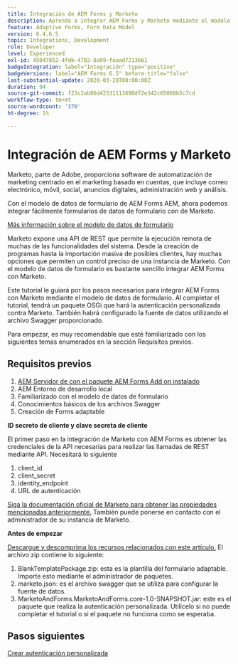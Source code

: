 ```yaml
---
title: Integración de AEM Forms y Marketo
description: Aprenda a integrar AEM Forms y Marketo mediante el modelo de datos de formulario de AEM Forms.
feature: Adaptive Forms, Form Data Model
version: 6.4,6.5
topic: Integrations, Development
role: Developer
level: Experienced
exl-id: 45047852-4fdb-4702-8a99-faaad7213b61
badgeIntegration: label="Integración" type="positive"
badgeVersions: label="AEM Forms 6.5" before-title="false"
last-substantial-update: 2020-03-20T00:00:00Z
duration: 94
source-git-commit: f23c2ab86d42531113690df2e342c65060b5c7cd
workflow-type: tm+mt
source-wordcount: '370'
ht-degree: 1%

---
```


# Integración de AEM Forms y Marketo

Marketo, parte de Adobe, proporciona software de automatización de marketing centrado en el marketing basado en cuentas, que incluye correo electrónico, móvil, social, anuncios digitales, administración web y análisis.

Con el modelo de datos de formulario de AEM Forms AEM, ahora podemos integrar fácilmente formularios de datos de formulario con de Marketo.

[Más información sobre el modelo de datos de formulario](https://helpx.adobe.com/experience-manager/6-5/forms/using/data-integration.html)

Marketo expone una API de REST que permite la ejecución remota de muchas de las funcionalidades del sistema. Desde la creación de programas hasta la importación masiva de posibles clientes, hay muchas opciones que permiten un control preciso de una instancia de Marketo. Con el modelo de datos de formulario es bastante sencillo integrar AEM Forms con Marketo.

Este tutorial le guiará por los pasos necesarios para integrar AEM Forms con Marketo mediante el modelo de datos de formulario. Al completar el tutorial, tendrá un paquete OSGi que hará la autenticación personalizada contra Marketo. También habrá configurado la fuente de datos utilizando el archivo Swagger proporcionado.

Para empezar, es muy recomendable que esté familiarizado con los siguientes temas enumerados en la sección Requisitos previos.

## Requisitos previos

1. [AEM Servidor de con el paquete AEM Forms Add on instalado](/help/forms/adaptive-forms/installing-aem-form-on-windows-tutorial-use.md)
1. AEM Entorno de desarrollo local
1. Familiarizado con el modelo de datos de formulario
1. Conocimientos básicos de los archivos Swagger
1. Creación de Forms adaptable

**ID secreto de cliente y clave secreta de cliente**

El primer paso en la integración de Marketo con AEM Forms es obtener las credenciales de la API necesarias para realizar las llamadas de REST mediante API. Necesitará lo siguiente

1. client_id
1. client_secret
1. identity_endpoint
1. URL de autenticación

[Siga la documentación oficial de Marketo para obtener las propiedades mencionadas anteriormente.](https://developers.marketo.com/rest-api/) También puede ponerse en contacto con el administrador de su instancia de Marketo.

**Antes de empezar**

[Descargue y descomprima los recursos relacionados con este artículo.](assets/aemformsandmarketo.zip) El archivo zip contiene lo siguiente:

1. BlankTemplatePackage.zip: esta es la plantilla del formulario adaptable. Importe esto mediante el administrador de paquetes.
1. marketo.json: es el archivo swagger que se utiliza para configurar la fuente de datos.
1. MarketoAndForms.MarketoAndForms.core-1.0-SNAPSHOT.jar: este es el paquete que realiza la autenticación personalizada. Utilícelo si no puede completar el tutorial o si el paquete no funciona como se esperaba.

## Pasos siguientes

[Crear autenticación personalizada](./part2.md)
